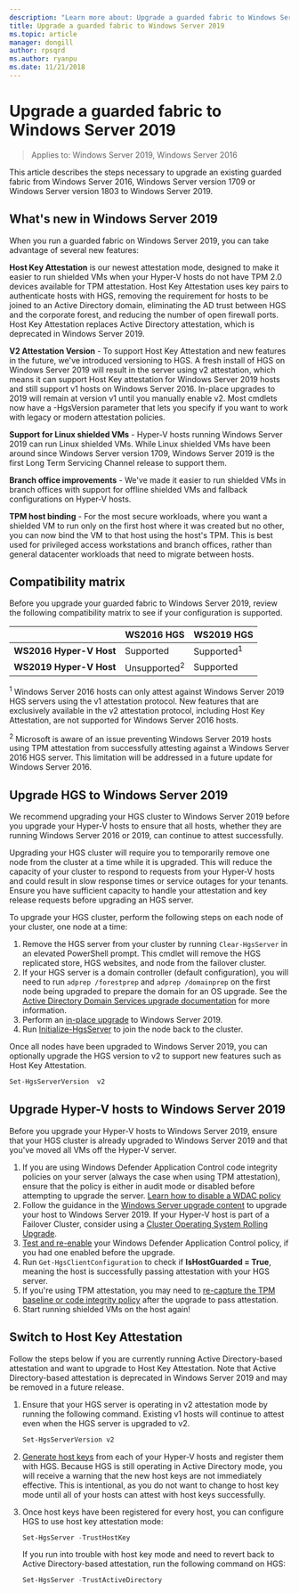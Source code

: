 ```yaml
---
description: "Learn more about: Upgrade a guarded fabric to Windows Server 2019"
title: Upgrade a guarded fabric to Windows Server 2019
ms.topic: article
manager: dongill
author: rpsqrd
ms.author: ryanpu
ms.date: 11/21/2018
---
```


# Upgrade a guarded fabric to Windows Server 2019

> Applies to: Windows Server 2019, Windows Server 2016

This article describes the steps necessary to upgrade an existing guarded fabric from Windows Server 2016, Windows Server version 1709 or Windows Server version 1803 to Windows Server 2019.

## What's new in Windows Server 2019

When you run a guarded fabric on Windows Server 2019, you can take advantage of several new features:

**Host Key Attestation** is our newest attestation mode, designed to make it easier to run shielded VMs when your Hyper-V hosts do not have TPM 2.0 devices available for TPM attestation. Host Key Attestation uses key pairs to authenticate hosts with HGS, removing the requirement for hosts to be joined to an Active Directory domain, eliminating the AD trust between HGS and the corporate forest, and reducing the number of open firewall ports. Host Key Attestation replaces Active Directory attestation, which is deprecated in Windows Server 2019.

**V2 Attestation Version** - To support Host Key Attestation and new features in the future, we've introduced versioning to HGS. A fresh install of HGS on Windows Server 2019 will result in the server using v2 attestation, which means it can support Host Key attestation for Windows Server 2019 hosts and still support v1 hosts on Windows Server 2016. In-place upgrades to 2019 will remain at version v1 until you manually enable v2. Most cmdlets now have a -HgsVersion parameter that lets you specify if you want to work with legacy or modern attestation policies.

**Support for Linux shielded VMs** - Hyper-V hosts running Windows Server 2019 can run Linux shielded VMs. While Linux shielded VMs have been around since Windows Server version 1709, Windows Server 2019 is the first Long Term Servicing Channel release to support them.

**Branch office improvements** - We've made it easier to run shielded VMs in branch offices with support for offline shielded VMs and fallback configurations on Hyper-V hosts.

**TPM host binding** - For the most secure workloads, where you want a shielded VM to run only on the first host where it was created but no other, you can now bind the VM to that host using the host's TPM. This is best used for privileged access workstations and branch offices, rather than general datacenter workloads that need to migrate between hosts.

## Compatibility matrix

Before you upgrade your guarded fabric to Windows Server 2019, review the following compatibility matrix to see if your configuration is supported.

|  | WS2016 HGS | WS2019 HGS|
|---|---|---|
|**WS2016 Hyper-V Host** | Supported | Supported<sup>1</sup>|
|**WS2019 Hyper-V Host** | Unsupported<sup>2</sup> | Supported|

<sup>1</sup> Windows Server 2016 hosts can only attest against Windows Server 2019 HGS servers using the v1 attestation protocol. New features that are exclusively available in the v2 attestation protocol, including Host Key Attestation, are not supported for Windows Server 2016 hosts.

<sup>2</sup> Microsoft is aware of an issue preventing Windows Server 2019 hosts using TPM attestation from successfully attesting against a Windows Server 2016 HGS server. This limitation will be addressed in a future update for Windows Server 2016.

## Upgrade HGS to Windows Server 2019

We recommend upgrading your HGS cluster to Windows Server 2019 before you upgrade your Hyper-V hosts to ensure that all hosts, whether they are running Windows Server 2016 or 2019, can continue to attest successfully.

Upgrading your HGS cluster will require you to temporarily remove one node from the cluster at a time while it is upgraded. This will reduce the capacity of your cluster to respond to requests from your Hyper-V hosts and could result in slow response times or service outages for your tenants. Ensure you have sufficient capacity to handle your attestation and key release requests before upgrading an HGS server.

To upgrade your HGS cluster, perform the following steps on each node of your cluster, one node at a time:

1.  Remove the HGS server from your cluster by running `Clear-HgsServer` in an elevated PowerShell prompt. This cmdlet will remove the HGS replicated store, HGS websites, and node from the failover cluster.
2.  If your HGS server is a domain controller (default configuration), you will need to run `adprep /forestprep` and `adprep /domainprep` on the first node being upgraded to prepare the domain for an OS upgrade. See the [Active Directory Domain Services upgrade documentation](../../identity/ad-ds/deploy/upgrade-domain-controllers.md#supported-in-place-upgrade-paths) for more information.
3.  Perform an [in-place upgrade](../../get-started-19/install-upgrade-migrate-19.md) to Windows Server 2019.
4.  Run [Initialize-HgsServer](guarded-fabric-configure-additional-hgs-nodes.md) to join the node back to the cluster.

Once all nodes have been upgraded to Windows Server 2019, you can optionally upgrade the HGS version to v2 to support new features such as Host Key Attestation.

```powershell
Set-HgsServerVersion  v2
```

## Upgrade Hyper-V hosts to Windows Server 2019

Before you upgrade your Hyper-V hosts to Windows Server 2019, ensure that your HGS cluster is already upgraded to Windows Server 2019 and that you've moved all VMs off the Hyper-V server.

1.  If you are using Windows Defender Application Control code integrity policies on your server (always the case when using TPM attestation), ensure that the policy is either in audit mode or disabled before attempting to upgrade the server. [Learn how to disable a WDAC policy](/windows/security/threat-protection/windows-defender-application-control/disable-windows-defender-application-control-policies)
2.  Follow the guidance in the [Windows Server upgrade content](../../upgrade/upgrade-overview.md) to upgrade your host to Windows Server 2019. If your Hyper-V host is part of a Failover Cluster, consider using a [Cluster Operating System Rolling Upgrade](../../failover-clustering/Cluster-Operating-System-Rolling-Upgrade.md).
3.  [Test and re-enable](/windows/security/threat-protection/windows-defender-application-control/audit-windows-defender-application-control-policies) your Windows Defender Application Control policy, if you had one enabled before the upgrade.
4.  Run `Get-HgsClientConfiguration` to check if **IsHostGuarded = True**, meaning the host is successfully passing attestation with your HGS server.
5.  If you're using TPM attestation, you may need to [re-capture the TPM baseline or code integrity policy](guarded-fabric-add-host-information-for-tpm-trusted-attestation.md) after the upgrade to pass attestation.
6.  Start running shielded VMs on the host again!

## Switch to Host Key Attestation

Follow the steps below if you are currently running Active Directory-based attestation and want to upgrade to Host Key Attestation. Note that Active Directory-based attestation is deprecated in Windows Server 2019 and may be removed in a future release.

1.  Ensure that your HGS server is operating in v2 attestation mode by running the following command. Existing v1 hosts will continue to attest even when the HGS server is upgraded to v2.

    ```powershell
    Set-HgsServerVersion v2
    ```

2.  [Generate host keys](guarded-fabric-create-host-key.md) from each of your Hyper-V hosts and register them with HGS. Because HGS is still operating in Active Directory mode, you will receive a warning that the new host keys are not immediately effective. This is intentional, as you do not want to change to host key mode until all of your hosts can attest with host keys successfully.

3.  Once host keys have been registered for every host, you can configure HGS to use host key attestation mode:

    ```powershell
    Set-HgsServer -TrustHostKey
    ```

    If you run into trouble with host key mode and need to revert back to Active Directory-based attestation, run the following command on HGS:

    ```powershell
    Set-HgsServer -TrustActiveDirectory
    ```

